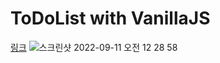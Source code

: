 # ToDoList with VanillaJS
[링크](https://kimyoungyin.github.io/ToDoList/)
![스크린샷 2022-09-11 오전 12 28 58](https://user-images.githubusercontent.com/78777345/189490326-c5378c98-f264-4c0e-bd62-76b9a36b17f5.png)
